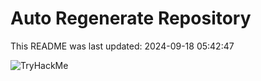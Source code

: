 # Auto Regenerate Repository

This README was last updated: 2024-09-18 05:42:47

 ![TryHackMe](https://tryhackme.com/badge/533634)